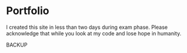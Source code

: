# Portfolio 
I created this site in less than two days during exam phase. Please acknowledge that while you look at my code and lose hope in humanity.


BACKUP